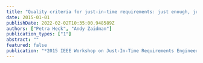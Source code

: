 ```yaml
---
title: "Quality criteria for just-in-time requirements: just enough, just-in-time?"
date: 2015-01-01
publishDate: 2022-02-02T10:35:00.948589Z
authors: ["Petra Heck", "Andy Zaidman"]
publication_types: ["1"]
abstract: ""
featured: false
publication: "*2015 IEEE Workshop on Just-In-Time Requirements Engineering (JITRE)*"
---
```


